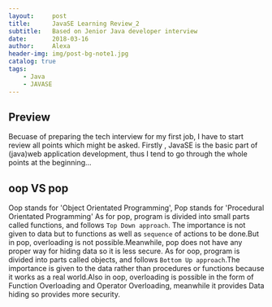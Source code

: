 ```yaml
---
layout:     post
title:      JavaSE Learning Review_2
subtitle:   Based on Jenior Java developer interview 
date:       2018-03-16
author:     Alexa
header-img: img/post-bg-note1.jpg
catalog: true
tags:
    - Java
    - JAVASE
---
```


## Preview

Becuase of preparing the tech interview for my first job, I have to start review all points which might be asked. Firstly , JavaSE is the basic part of (java)web application development, thus I tend to go through the whole points at the beginning...

## oop VS pop

Oop stands for 'Object Orientated Programming', Pop stands for 'Procedural Orientated Programming'
As for pop, program is divided into small parts called functions, and follows `Top Down approach`. The importance is not given to data but to functions as well as `sequence` of actions to be done.But in pop, overloading is not possible.Meanwhile, pop does not have any proper way for hiding data so it is less secure.
As for oop, program is divided into parts called objects, and follows `Bottom Up approach`.The importance is given to the data rather than procedures or functions because it works as a real world.Also in oop, overloading is possible in the form of Function Overloading and Operator Overloading, meanwhile it provides Data hiding so provides more security.




